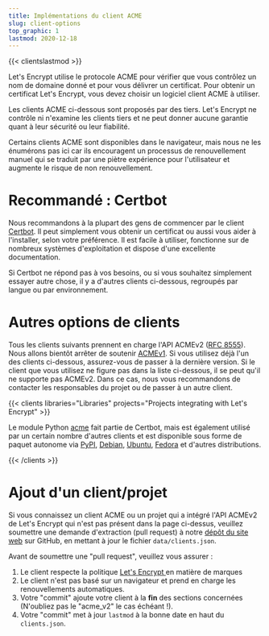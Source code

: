 ```yaml
---
title: Implémentations du client ACME
slug: client-options
top_graphic: 1
lastmod: 2020-12-18
---
```


{{< clientslastmod >}}

Let's Encrypt utilise le protocole ACME pour vérifier que vous contrôlez un nom de domaine donné et pour vous délivrer un certificat. Pour obtenir un certificat Let's Encrypt, vous devez choisir un logiciel client ACME à utiliser.

Les clients ACME ci-dessous sont proposés par des tiers. Let's Encrypt ne contrôle ni n'examine les clients tiers et ne peut donner aucune garantie quant à leur sécurité ou leur fiabilité.

Certains clients ACME sont disponibles dans le navigateur, mais nous ne les énumérons pas ici car ils encouragent un processus de renouvellement manuel qui se traduit par une piètre expérience pour l'utilisateur et augmente le risque de non renouvellement.

# Recommandé : Certbot

Nous recommandons à la plupart des gens de commencer par le client [Certbot](https://certbot.eff.org/). Il peut simplement vous obtenir un certificat ou aussi vous aider à l'installer, selon votre préférence. Il est facile à utiliser, fonctionne sur de nombreux systèmes d'exploitation et dispose d'une excellente documentation.

Si Certbot ne répond pas à vos besoins, ou si vous souhaitez simplement essayer autre chose, il y a d'autres clients ci-dessous, regroupés par langue ou par environnement.

# Autres options de clients

Tous les clients suivants prennent en charge l'API ACMEv2 ([RFC 8555](https://tools.ietf.org/html/rfc8555)). Nous allons bientôt arrêter de soutenir [ACMEv1](https://community.letsencrypt.org/t/end-of-life-plan-for-acmev1/88430/). Si vous utilisez déjà l'un des clients ci-dessous, assurez-vous de passer à la dernière version. Si le client que vous utilisez ne figure pas dans la liste ci-dessous, il se peut qu'il ne supporte pas ACMEv2. Dans ce cas, nous vous recommandons de contacter les responsables du projet ou de passer à un autre client.

{{< clients libraries="Libraries" projects="Projects integrating with Let's Encrypt" >}}

Le module Python [acme](https://github.com/certbot/certbot/tree/master/acme) fait partie de Certbot, mais est également utilisé par un certain nombre d'autres clients et est disponible sous forme de paquet autonome via [PyPI](https://pypi.python.org/pypi/acme), [Debian](https://packages.debian.org/search?keywords=python-acme), [Ubuntu](https://launchpad.net/ubuntu/+source/python-acme), [Fedora](https://bodhi.fedoraproject.org/updates/?packages=python-acme)  et d'autres distributions.

{{< /clients >}}

# Ajout d'un client/projet

Si vous connaissez un client ACME ou un projet qui a intégré l'API ACMEv2 de Let's Encrypt qui n'est pas présent dans la page ci-dessus, veuillez soumettre une demande d'extraction (pull request) à notre [dépôt du site web](https://github.com/letsencrypt/website/) sur GitHub, en mettant à jour le fichier `data/clients.json`.

Avant de soumettre une "pull request", veuillez vous assurer :

1. Le client respecte la politique [Let's Encrypt ](/trademarks) en matière de marques
1. Le client n'est pas basé sur un navigateur et prend en charge les renouvellements automatiques.
1. Votre "commit" ajoute votre client à la **fin** des sections concernées (N'oubliez pas le "acme_v2" le cas échéant !).
1. Votre "commit" met à jour `lastmod` à la bonne date en haut du  `clients.json`.

